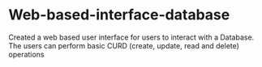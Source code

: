 # Web-based-interface-database
Created a web based user interface for users to interact with a Database. The users can perform basic CURD (create, update, read and delete) operations
